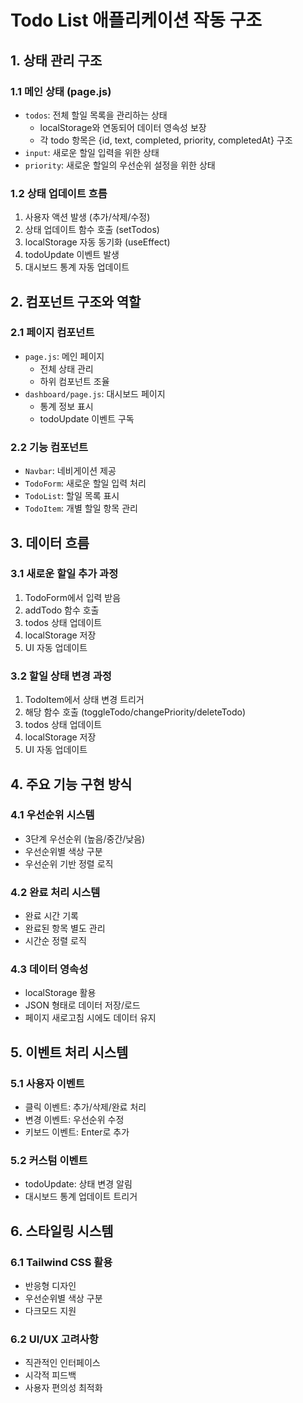 # Todo List 애플리케이션 작동 구조

## 1. 상태 관리 구조

### 1.1 메인 상태 (page.js)
- `todos`: 전체 할일 목록을 관리하는 상태
  - localStorage와 연동되어 데이터 영속성 보장
  - 각 todo 항목은 {id, text, completed, priority, completedAt} 구조
- `input`: 새로운 할일 입력을 위한 상태
- `priority`: 새로운 할일의 우선순위 설정을 위한 상태

### 1.2 상태 업데이트 흐름
1. 사용자 액션 발생 (추가/삭제/수정)
2. 상태 업데이트 함수 호출 (setTodos)
3. localStorage 자동 동기화 (useEffect)
4. todoUpdate 이벤트 발생
5. 대시보드 통계 자동 업데이트

## 2. 컴포넌트 구조와 역할

### 2.1 페이지 컴포넌트
- `page.js`: 메인 페이지
  - 전체 상태 관리
  - 하위 컴포넌트 조율
- `dashboard/page.js`: 대시보드 페이지
  - 통계 정보 표시
  - todoUpdate 이벤트 구독

### 2.2 기능 컴포넌트
- `Navbar`: 네비게이션 제공
- `TodoForm`: 새로운 할일 입력 처리
- `TodoList`: 할일 목록 표시
- `TodoItem`: 개별 할일 항목 관리

## 3. 데이터 흐름

### 3.1 새로운 할일 추가 과정
1. TodoForm에서 입력 받음
2. addTodo 함수 호출
3. todos 상태 업데이트
4. localStorage 저장
5. UI 자동 업데이트

### 3.2 할일 상태 변경 과정
1. TodoItem에서 상태 변경 트리거
2. 해당 함수 호출 (toggleTodo/changePriority/deleteTodo)
3. todos 상태 업데이트
4. localStorage 저장
5. UI 자동 업데이트

## 4. 주요 기능 구현 방식

### 4.1 우선순위 시스템
- 3단계 우선순위 (높음/중간/낮음)
- 우선순위별 색상 구분
- 우선순위 기반 정렬 로직

### 4.2 완료 처리 시스템
- 완료 시간 기록
- 완료된 항목 별도 관리
- 시간순 정렬 로직

### 4.3 데이터 영속성
- localStorage 활용
- JSON 형태로 데이터 저장/로드
- 페이지 새로고침 시에도 데이터 유지

## 5. 이벤트 처리 시스템

### 5.1 사용자 이벤트
- 클릭 이벤트: 추가/삭제/완료 처리
- 변경 이벤트: 우선순위 수정
- 키보드 이벤트: Enter로 추가

### 5.2 커스텀 이벤트
- todoUpdate: 상태 변경 알림
- 대시보드 통계 업데이트 트리거

## 6. 스타일링 시스템

### 6.1 Tailwind CSS 활용
- 반응형 디자인
- 우선순위별 색상 구분
- 다크모드 지원

### 6.2 UI/UX 고려사항
- 직관적인 인터페이스
- 시각적 피드백
- 사용자 편의성 최적화 